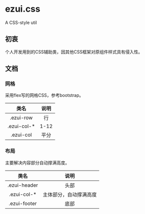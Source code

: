 # ezui.css
A CSS-style util

## 初衷

个人开发用到的CSS辅助类，因其他CSS框架对原组件样式具有侵入性。

## 文档

### 网格
采用flex写的网格CSS，参考bootstrap。

| 类名        | 说明   |
| :--------:  | :-----:  |
| .ezui-row | 行 |
| .ezui-col-* |   1-12   |
| .ezui-col |    平分    |

### 布局
主要解决内容部分自动撑满高度。

| 类名        | 说明   |
| :--------:  | :-----:  |
| .ezui-header  |  头部  |
| .ezui-col-* | 主体部分，自动撑满高度  |
| .ezui-footer  |    底部    |